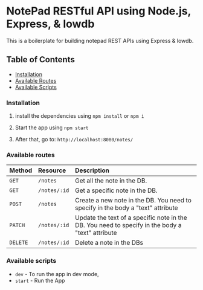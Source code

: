 # NotePad RESTful API using Node.js, Express, & lowdb

This is a boilerplate for building notepad  REST APIs using Express & lowdb.

## Table of Contents

- [Installation](#installation)
- [Available Routes](#available-routes)
- [Available Scripts](#available-scripts)

### Installation

1. install the dependencies using `npm install` or `npm i`

2. Start the app using `npm start`

3. After that, go to: `http://localhost:8080/notes/`



### Available routes

| Method   | Resource                  | Description                                                                                                                       |
| :------- | :--------------           | :------------------------------------------------------------------------------------------------------------------------------------------ |
| `GET`   | `/notes`| Get all the note in the DB. |
| `GET`   | `/notes/:id`| Get a specific note in the DB.|
| `POST`  | `/notes`| Create a new note in the DB. You need to specify in the body a "text" attribute |
| `PATCH` | `/notes/:id`| Update the text of a specific note in the DB. You need to specify in the body a "text" attribute|
| `DELETE`| `/notes/:id`| Delete a note in the DBs|     

### Available scripts

- `dev` - To run the app in dev mode,
- `start` - Run the App
